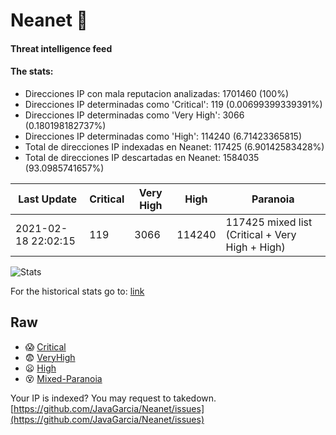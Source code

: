 # Neanet :hocho:
#### Threat intelligence feed
#### The stats:

- Direcciones IP con mala reputacion analizadas: 1701460 (100%)
- Direcciones IP determinadas como 'Critical':  119 (0.00699399339391%)
- Direcciones IP determinadas como 'Very High':  3066 (0.180198182737%)
- Direcciones IP determinadas como 'High':  114240 (6.71423365815)
- Total de direcciones IP indexadas en Neanet:  117425 (6.90142583428%)
- Total de direcciones IP descartadas en Neanet:  1584035 (93.0985741657%)

| Last Update | Critical | Very High | High | Paranoia |
| --- | --- | --- | --- | --- |
| 2021-02-18 22:02:15 | 119 | 3066 | 114240 | 117425 mixed list (Critical + Very High + High)|

![Stats](https://docs.google.com/spreadsheets/d/e/2PACX-1vSnaNMIXVabIpDJjufMlzH7poXnshF3mgd8Is1g9ytUEzVsP5my4Trn8f-xkoLLQ38xpL3HtmUexLo6/pubchart?oid=501124687&format=image)

For the historical stats go to: [link](/stats.csv)
## Raw
- :scream: [Critical](https://raw.githubusercontent.com/JavaGarcia/Neanet/master/blacklists/neanet_critical.txt)
- :fearful: [VeryHigh](https://raw.githubusercontent.com/JavaGarcia/Neanet/master/blacklists/neanet_veryHigh.txtt)
- :frowning: [High](https://raw.githubusercontent.com/JavaGarcia/Neanet/master/blacklists/neanet_high.txt)
- :dizzy_face: [Mixed-Paranoia](https://raw.githubusercontent.com/JavaGarcia/Neanet/master/blacklists/neanet_all.txt)


Your IP is indexed? You may request to takedown. [https://github.com/JavaGarcia/Neanet/issues](https://github.com/JavaGarcia/Neanet/issues)






































































































































































































































































































































































































































































































































































































































































































































































































































































































































































































































































































































































































































































































































































































































































































































































































































































































































































































































































































































































































































































































































































































































































































































































































































































































































































































































































































































































































































































































































































































































































































































































































































































































































































































































































































































































































































































































































































































































































































































































































































































































































































































































































































































































































































































